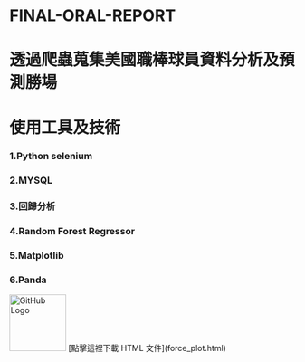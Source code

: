 # FINAL-ORAL-REPORT
# 透過爬蟲蒐集美國職棒球員資料分析及預測勝場
# 使用工具及技術
### 1.Python selenium
### 2.MYSQL
### 3.回歸分析
### 4.Random Forest Regressor
### 5.Matplotlib
### 6.Panda
<img src="https://github.githubassets.com/images/modules/logos_page/GitHub-Mark.png" alt="GitHub Logo" width="100">
[點擊這裡下載 HTML 文件](force_plot.html)
